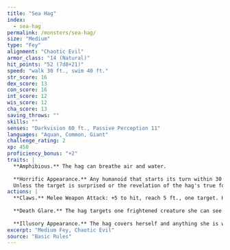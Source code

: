 ```yaml
---
title: "Sea Hag"
index:
  - sea-hag
permalink: /monsters/sea-hag/
size: "Medium"
type: "Fey"
alignment: "Chaotic Evil"
armor_class: "14 (Natural)"
hit_points: "52 (7d8+21)"
speed: "walk 30 ft., swim 40 ft."
str_score: 16
dex_score: 13
con_score: 16
int_score: 12
wis_score: 12
cha_score: 13
saving_throws: ""
skills: ""
senses: "Darkvision 60 ft., Passive Perception 11"
languages: "Aquan, Common, Giant"
challenge_rating: 2
xp: 450
proficiency_bonus: "+2"
traits: |
  **Amphibious.** The hag can breathe air and water.
  
  **Horrific Appearance.** Any humanoid that starts its turn within 30 feet of the hag and can see the hag's true form must make a DC 11 Wisdom saving throw. On a failed save, the creature is frightened for 1 minute. A creature can repeat the saving throw at the end of each of its turns, with disadvantage if the hag is within line of sight, ending the effect on itself on a success. If a creature's saving throw is successful or the effect ends for it, the creature is immune to the hag's Horrific Appearance for the next 24 hours.
  Unless the target is surprised or the revelation of the hag's true form is sudden, the target can avert its eyes and avoid making the initial saving throw. Until the start of its next turn, a creature that averts its eyes has disadvantage on attack rolls against the hag.
actions: |
  **Claws.** Melee Weapon Attack: +5 to hit, reach 5 ft., one target. Hit: 10 (2d6 + 3) slashing damage.
  
  **Death Glare.** The hag targets one frightened creature she can see within 30 ft. of her. If the target can see the hag, it must succeed on a DC 11 Wisdom saving throw against this magic or drop to 0 hit points.
  
  **Illusory Appearance.** The hag covers herself and anything she is wearing or carrying with a magical illusion that makes her look like an ugly creature of her general size and humanoid shape. The effect ends if the hag takes a bonus action to end it or if she dies. The changes wrought by this effect fail to hold up to physical inspection. For example, the hag could appear to have no claws, but someone touching her hand might feel the claws. Otherwise, a creature must take an action to visually inspect the illusion and succeed on a DC 16 Intelligence (Investigation) check to discern that the hag is disguised.
excerpt: "Medium Fey, Chaotic Evil"
source: "Basic Rules"
---
```

